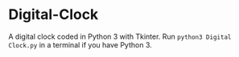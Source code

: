 # Digital-Clock
A digital clock coded in Python 3 with Tkinter. Run `python3 Digital Clock.py` in a terminal if you have Python 3.
